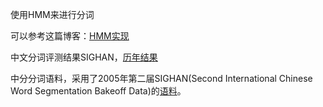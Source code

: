 使用HMM来进行分词

可以参考这篇博客：[HMM实现](http://blog.csdn.net/guixunlong/article/details/8926167)


中文分词评测结果SIGHAN，[历年结果](http://blog.csdn.net/xiuchixc/article/details/9143237)

中分分词语料，采用了2005年第二届SIGHAN(Second International Chinese Word Segmentation Bakeoff Data)的[语料](http://sighan.cs.uchicago.edu/bakeoff2005/)。